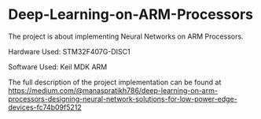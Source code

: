 # Deep-Learning-on-ARM-Processors

The project is about implementing Neural Networks on ARM Processors.

Hardware Used: STM32F407G-DISC1

Software Used: Keil MDK ARM

The full description of the project implementation can be found at https://medium.com/@manaspratikh786/deep-learning-on-arm-processors-designing-neural-network-solutions-for-low-power-edge-devices-fc74b09f5212
